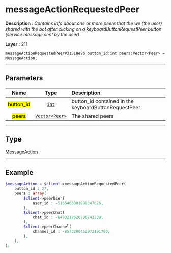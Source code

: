 # messageActionRequestedPeer

**Description** : *Contains info about one or more peers that the we (the user) shared with the bot after clicking on a keyboardButtonRequestPeer button (service message sent by the user)*

**Layer** : 211

```tl
messageActionRequestedPeer#31518e9b button_id:int peers:Vector<Peer> = MessageAction;
```

---

## Parameters

| Name | Type | Description |
| :---: | :---: | :--- |
| <mark>button_id</mark> | [`int`](type/int) | button_id contained in the keyboardButtonRequestPeer |
| <mark>peers</mark> | [`Vector<Peer>`](type/Peer) | The shared peers |

---

## Type

[MessageAction](type/MessageAction)

---

## Example

```php
$messageAction = $client->messageActionRequestedPeer(
	button_id : 27,
	peers : array(
		$client->peerUser(
			user_id : -5165463801999347626,
		),
		$client->peerChat(
			chat_id : -6493212620286743239,
		),
		$client->peerChannel(
			channel_id : -8573200452972191790,
		),
	),
);
```